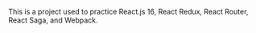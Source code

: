 This is a project used to practice React.js 16, React Redux, React Router, React Saga, and Webpack.
